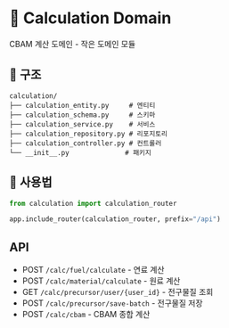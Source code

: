 # 🧮 Calculation Domain

CBAM 계산 도메인 - 작은 도메인 모듈

## 📁 구조

```
calculation/
├── calculation_entity.py     # 엔티티
├── calculation_schema.py     # 스키마
├── calculation_service.py    # 서비스 
├── calculation_repository.py # 리포지토리
├── calculation_controller.py # 컨트롤러
└── __init__.py              # 패키지
```

## 🚀 사용법

```python
from calculation import calculation_router

app.include_router(calculation_router, prefix="/api")
```

## API

- POST `/calc/fuel/calculate` - 연료 계산
- POST `/calc/material/calculate` - 원료 계산  
- GET `/calc/precursor/user/{user_id}` - 전구물질 조회
- POST `/calc/precursor/save-batch` - 전구물질 저장
- POST `/calc/cbam` - CBAM 종합 계산